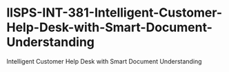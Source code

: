 # llSPS-INT-381-Intelligent-Customer-Help-Desk-with-Smart-Document-Understanding
Intelligent Customer Help Desk with Smart Document Understanding
